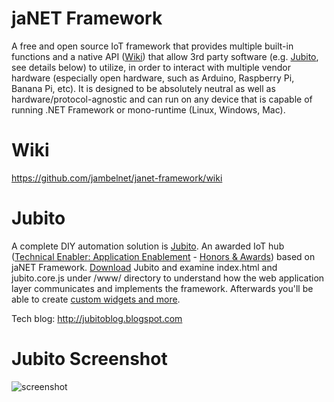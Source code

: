 # jaNET Framework
A free and open source IoT framework that provides multiple built-in functions and a native API ([Wiki](https://github.com/jambelnet/janet-framework/wiki)) that allow 3rd party software (e.g. [Jubito](http://www.jubito.org), see details below) to utilize, in order to interact with multiple vendor hardware (especially open hardware, such as Arduino, Raspberry Pi, Banana Pi, etc). It is designed to be absolutely neutral as well as hardware/protocol-agnostic and can run on any device that is capable of running .NET Framework or mono-runtime (Linux, Windows, Mac).

# Wiki
https://github.com/jambelnet/janet-framework/wiki

# Jubito
A complete DIY automation solution is [Jubito](http://www.jubito.org). An awarded IoT hub ([Technical Enabler: Application Enablement](http://www.postscapes.com/internet-of-things-award/2014/iot-application-enabler/) - [Honors & Awards](jubitoblog.blogspot.com/search/label/awards)) based on jaNET Framework. [Download](http://www.jubito.org/download.html) Jubito and examine index.html and jubito.core.js under /www/ directory to understand how the web application layer communicates and implements the framework. Afterwards you'll be able to create [custom widgets and more](jubitoblog.blogspot.com/2016/08/consuming-restful-data.html).

Tech blog: http://jubitoblog.blogspot.com

# Jubito Screenshot
![screenshot](https://1.bp.blogspot.com/-zckBAkF6q9k/V_nE97h0_BI/AAAAAAAAJDU/6fXFVP5eSOEj9cTG5XMDgVVLL10ySnLWQCLcB/s640/dashboard-main.png)
